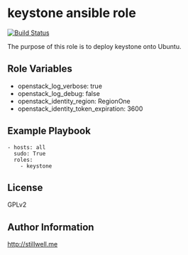 keystone ansible role
=====================

[![Build Status](https://travis-ci.org/marklee77/ansible-role-keystone.svg?branch=master)](https://travis-ci.org/marklee77/ansible-role-keystone)

The purpose of this role is to deploy keystone onto Ubuntu. 

Role Variables
--------------

- openstack_log_verbose: true
- openstack_log_debug: false
- openstack_identity_region: RegionOne
- openstack_identity_token_expiration: 3600

Example Playbook
-------------------------

    - hosts: all
      sudo: True
      roles:
        - keystone

License
-------

GPLv2

Author Information
------------------

http://stillwell.me
